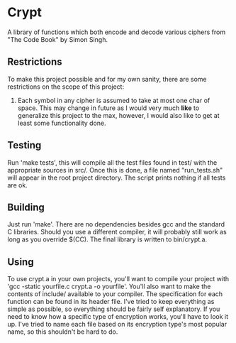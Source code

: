 # Crypt
A library of functions which both encode and decode various ciphers from
"The Code Book" by Simon Singh.
## Restrictions
To make this project possible and for my own sanity, there are some
restrictions on the scope of this project:
1. Each symbol in any cipher is assumed to take at most one char of space. This
may change in future as I would very much __like__ to generalize this project
to the max, however, I would also like to get at least some functionality done.
## Testing
Run 'make tests', this will compile all the test files found in test/ with the
appropriate sources in src/. Once this is done, a file named "run\_tests.sh"
will appear in the root project directory. The script prints nothing if all
tests are ok.
## Building
Just run 'make'. There are no dependencies besides gcc and the standard C
libraries. Should you use a different compiler, it will probably still work as
long as you override $(CC). The final library is written to bin/crypt.a.
## Using
To use crypt.a in your own projects, you'll want to compile your project with
'gcc -static yourfile.c crypt.a -o yourfile'. You'll also want to make the
contents of include/ available to your compiler. The specification for each
function can be found in its header file. I've tried to keep everything as
simple as possible, so everything should be fairly self explanatory. If you
need to know how a specific type of encryption works, you'll have to look it
up. I've tried to name each file based on its encryption type's most popular
name, so this shouldn't be hard to do.

